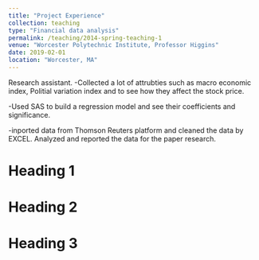 ```yaml
---
title: "Project Experience"
collection: teaching
type: "Financial data analysis"
permalink: /teaching/2014-spring-teaching-1
venue: "Worcester Polytechnic Institute, Professor Higgins"
date: 2019-02-01
location: "Worcester, MA"
---
```

Research assistant. 
-Collected a lot of attrubties such as macro economic index, Politial variation index and to see how they affect the stock price. 

-Used SAS to build a regression model and see their coefficients and significance.

-inported data from Thomson Reuters platform and cleaned the data by EXCEL. Analyzed and reported the data for the paper research. 


Heading 1
======

Heading 2
======

Heading 3
======
